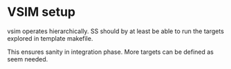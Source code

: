 # VSIM setup

vsim operates hierarchically. SS should by at least be able to run the targets explored in template makefile.

This ensures sanity in integration phase. More targets can be defined as seem needed.